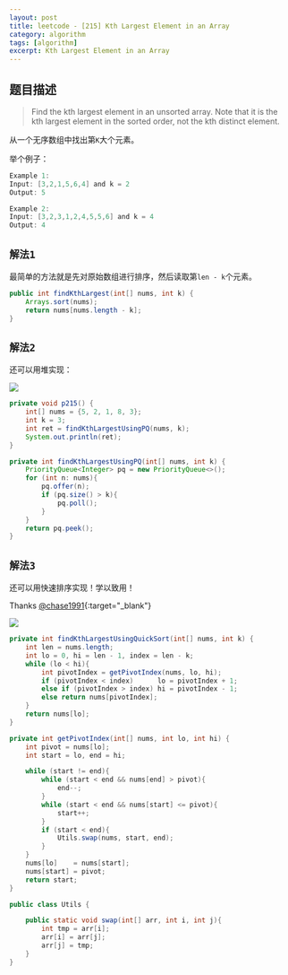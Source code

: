 ```yaml
---
layout: post
title: leetcode - [215] Kth Largest Element in an Array
category: algorithm
tags: [algorithm]
excerpt: Kth Largest Element in an Array
---
```


## 题目描述  

> Find the kth largest element in an unsorted array. Note that it is the kth largest element in the sorted order, not the kth distinct element.  

从一个无序数组中找出第`K`大个元素。  


举个例子：  

``` java
Example 1:
Input: [3,2,1,5,6,4] and k = 2
Output: 5

Example 2:
Input: [3,2,3,1,2,4,5,5,6] and k = 4
Output: 4
```

## `解法1`  

最简单的方法就是先对原始数组进行排序，然后读取第`len - k`个元素。  

``` java
public int findKthLargest(int[] nums, int k) {
    Arrays.sort(nums);
    return nums[nums.length - k];
}
```

## `解法2`  

还可以用堆实现：  

![](https://yyc-images.oss-cn-beijing.aliyuncs.com/leetcode_215_using_heap.png)  

``` java
private void p215() {
    int[] nums = {5, 2, 1, 8, 3};
    int k = 3;
    int ret = findKthLargestUsingPQ(nums, k);
    System.out.println(ret);
}

private int findKthLargestUsingPQ(int[] nums, int k) {
    PriorityQueue<Integer> pq = new PriorityQueue<>();
    for (int n: nums){
        pq.offer(n);
        if (pq.size() > k){
            pq.poll();
        }
    }
    return pq.peek();
}
```



## `解法3`  

还可以用快速排序实现！学以致用！  

Thanks [@chase1991](https://leetcode.com/problems/kth-largest-element-in-an-array/discuss/60300/Java-Quick-Select){:target="_blank"}  

![](https://yyc-images.oss-cn-beijing.aliyuncs.com/leetcode_215_quick_sort.png)


``` java
private int findKthLargestUsingQuickSort(int[] nums, int k) {
    int len = nums.length;
    int lo = 0, hi = len - 1, index = len - k;
    while (lo < hi){
        int pivotIndex = getPivotIndex(nums, lo, hi);
        if (pivotIndex < index)      lo = pivotIndex + 1;
        else if (pivotIndex > index) hi = pivotIndex - 1;
        else return nums[pivotIndex];
    }
    return nums[lo];
}

private int getPivotIndex(int[] nums, int lo, int hi) {
    int pivot = nums[lo];
    int start = lo, end = hi;

    while (start != end){
        while (start < end && nums[end] > pivot){
            end--;
        }
        while (start < end && nums[start] <= pivot){
            start++;
        }
        if (start < end){
            Utils.swap(nums, start, end);
        }
    }
    nums[lo]    = nums[start];
    nums[start] = pivot;
    return start;
}

public class Utils {

    public static void swap(int[] arr, int i, int j){
        int tmp = arr[i];
        arr[i] = arr[j];
        arr[j] = tmp;
    }
}
```
